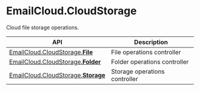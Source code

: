 # EmailCloud.CloudStorage
Cloud file storage operations.             

API | Description
--- | -----------
[EmailCloud.CloudStorage.**File**](FileApi_list.md) | File operations controller
[EmailCloud.CloudStorage.**Folder**](FolderApi_list.md) | Folder operations controller
[EmailCloud.CloudStorage.**Storage**](StorageApi_list.md) | Storage operations controller

